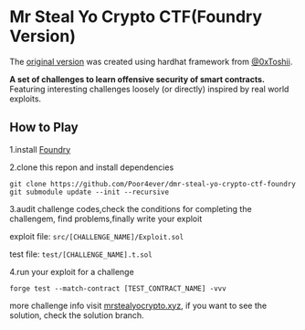 # Mr Steal Yo Crypto CTF(Foundry Version)

The [original version](https://github.com/0xToshii/mr-steal-yo-crypto-ctf/tree/implement) was created using hardhat framework from [@0xToshii](https://twitter.com/0xToshii).

**A set of challenges to learn offensive security of smart contracts.** Featuring interesting challenges loosely (or directly) inspired by real world exploits.

## How to Play

1.install [Foundry](https://github.com/foundry-rs/foundry)

2.clone this repon and install dependencies

```
git clone https://github.com/Poor4ever/dmr-steal-yo-crypto-ctf-foundry
git submodule update --init --recursive
```

3.audit challenge codes,check the conditions for completing the challengem, find problems,finally write your exploit

exploit file: `src/[CHALLENGE_NAME]/Exploit.sol`

test file: `test/[CHALLENGE_NAME].t.sol` 

4.run your exploit for a challenge

```
forge test --match-contract [TEST_CONTRACT_NAME] -vvv
```

more challenge info visit [mrstealyocrypto.xyz](https://mrstealyocrypto.xyz/), if you want to see the solution, check the solution branch.

